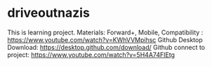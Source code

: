 # driveoutnazis
 
This is learning project. 
Materials: 
Forward+, Mobile, Compatibility : https://www.youtube.com/watch?v=KWhVVMpihsc
Github Desktop Download: https://desktop.github.com/download/
Github connect to project: https://www.youtube.com/watch?v=5H4A74FIEtg